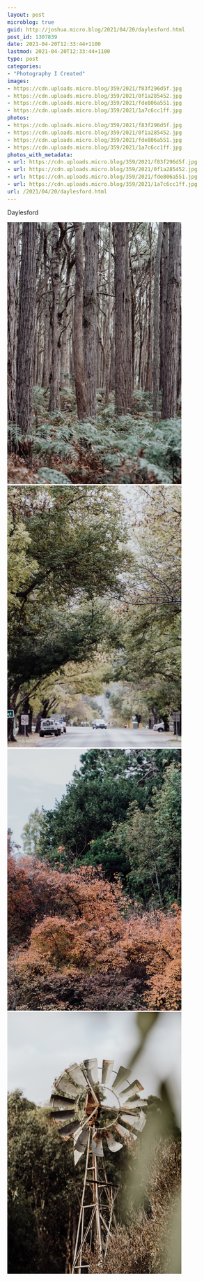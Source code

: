 ```yaml
---
layout: post
microblog: true
guid: http://joshua.micro.blog/2021/04/20/daylesford.html
post_id: 1307839
date: 2021-04-20T12:33:44+1100
lastmod: 2021-04-20T12:33:44+1100
type: post
categories:
- "Photography I Created"
images:
- https://cdn.uploads.micro.blog/359/2021/f83f296d5f.jpg
- https://cdn.uploads.micro.blog/359/2021/0f1a285452.jpg
- https://cdn.uploads.micro.blog/359/2021/fde806a551.jpg
- https://cdn.uploads.micro.blog/359/2021/1a7c6cc1ff.jpg
photos:
- https://cdn.uploads.micro.blog/359/2021/f83f296d5f.jpg
- https://cdn.uploads.micro.blog/359/2021/0f1a285452.jpg
- https://cdn.uploads.micro.blog/359/2021/fde806a551.jpg
- https://cdn.uploads.micro.blog/359/2021/1a7c6cc1ff.jpg
photos_with_metadata:
- url: https://cdn.uploads.micro.blog/359/2021/f83f296d5f.jpg
- url: https://cdn.uploads.micro.blog/359/2021/0f1a285452.jpg
- url: https://cdn.uploads.micro.blog/359/2021/fde806a551.jpg
- url: https://cdn.uploads.micro.blog/359/2021/1a7c6cc1ff.jpg
url: /2021/04/20/daylesford.html
---
```

Daylesford

<img src="uploads/2021/f83f296d5f.jpg" width="400" height="600" alt="" /><img src="uploads/2021/0f1a285452.jpg" width="400" height="600" alt="" /><img src="uploads/2021/fde806a551.jpg" width="400" height="600" alt="" /><img src="uploads/2021/1a7c6cc1ff.jpg" width="400" height="600" alt="" />
